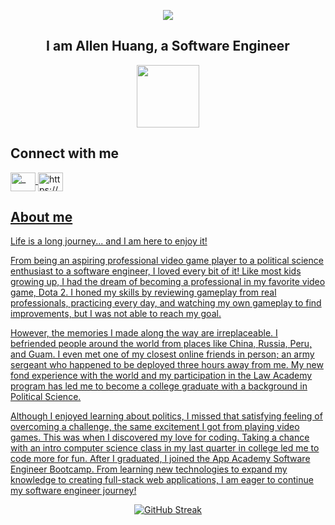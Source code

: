 <!--
- 🔭 I’m currently working on ...
- 🌱 I’m currently learning ...
- 👯 I’m looking to collaborate on ...
- 🤔 I’m looking for help with ...
- 💬 Ask me about ...
- 📫 How to reach me: ...
- 😄 Pronouns: ...
- ⚡ Fun fact: ...
-->

<!-- GREETINGS -->
<p align="center">
<img src="https://readme-typing-svg.herokuapp.com?font=Orbitron&size=40&color=%2379A500&height=67&duration=3000&center=true&lines=%F0%9F%85%B6%F0%9F%86%81%F0%9F%85%B4%F0%9F%85%B4%F0%9F%86%83%F0%9F%85%B8%F0%9F%85%BD%F0%9F%85%B6%F0%9F%86%82">

<h2 align="center">
  I am Allen Huang, a Software Engineer 
</h2>

<p align="center"><img src="https://media.giphy.com/media/M9gbBd9nbDrOTu1Mqx/giphy.gif" width="100"/></p>

<!-- Connections -->
<h2 align="left">Connect with me</h2>
<p align="left">
<a href="https://www.instagram.com/" target="blank"><img align="center" src="https://raw.githubusercontent.com/rahuldkjain/github-profile-readme-generator/master/src/images/icons/Social/instagram.svg" alt="_" height="30" width="40" />
<a href="https://www.linkedin.com/in/huanglallen" target="_blank"><img align="center" src="https://raw.githubusercontent.com/rahuldkjain/github-profile-readme-generator/master/src/images/icons/Social/linked-in-alt.svg" alt="https://www.linkedin.com/" height="30" width="40" />
</p>

<h2 align="left">About me</h2>

Life is a long journey... and I am here to enjoy it!

From being an aspiring professional video game player to a political science enthusiast to a software engineer, I loved every bit of it! Like most kids growing up, I had the dream of becoming a professional in my favorite video game, Dota 2. I honed my skills by reviewing gameplay from real professionals, practicing every day, and watching my own gameplay to find improvements, but I was not able to reach my goal. 

However, the memories I made along the way are irreplaceable. I befriended people around the world from places like China, Russia, Peru, and Guam. I even met one of my closest online friends in person; an army sergeant who happened to be deployed three hours away from me. My new fond experience with the world and my participation in the Law Academy program has led me to become a college graduate with a background in Political Science.

Although I enjoyed learning about politics, I missed that satisfying feeling of overcoming a challenge, the same excitement I got from playing video games. This was when I discovered my love for coding. Taking a chance with an intro computer science class in my last quarter in college led me to code more for fun. After I graduated, I joined the App Academy Software Engineer Bootcamp. From learning new technologies to expand my knowledge to creating full-stack web applications, I am eager to continue my software engineer journey!

<!--📊STREAKSTATSGRAPH / 🌐WEBSITE: https://github.com/denvercoder1/github-readme-streak-stats -->
<p align="center">
  <a href="https://git.io/streak-stats">
    <img src="https://streak-stats.demolab.com?user=huanglallen&theme=github-dark&card_width=500" alt="GitHub Streak" />
  </a>
</p>

